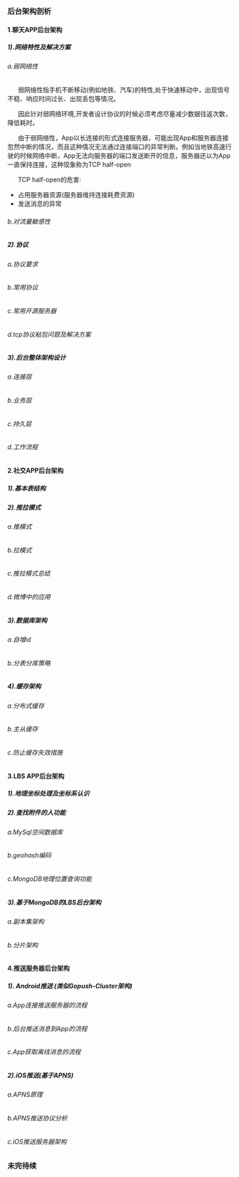 ### 后台架构剖析
#### 1.聊天APP后台架构
##### 1).网络特性及解决方案
###### a.弱网络性
&nbsp;&nbsp;&nbsp;&nbsp;&nbsp;&nbsp;弱网络性指手机不断移动(例如地铁、汽车)的特性,处于快速移动中，出现信号不稳、响应时间过长、出现丢包等情况。

&nbsp;&nbsp;&nbsp;&nbsp;&nbsp;&nbsp;因此针对弱网络环境,开发者设计协议的时候必须考虑尽量减少数据往返次数，降低耗时。

&nbsp;&nbsp;&nbsp;&nbsp;&nbsp;&nbsp;由于弱网络性，App以长连接的形式连接服务器，可能出现App和服务器连接忽然中断的情况，而且这种情况无法通过连接端口的异常判断。例如当地铁高速行驶的时候网络中断，App无法向服务器的端口发送断开的信息，服务器还以为App一直保持连接，这种现象称为TCP half-open

&nbsp;&nbsp;&nbsp;&nbsp;&nbsp;&nbsp;TCP half-open的危害:
- 占用服务器资源(服务器维持连接耗费资源)
- 发送消息的异常


###### b.对流量敏感性
##### 2).协议
###### a.协议要求
###### b.常用协议
###### c.常用开源服务器
###### d.tcp协议粘包问题及解决方案
##### 3).后台整体架构设计
###### a.连接层
###### b.业务层
###### c.持久层
###### d.工作流程
#### 2.社交APP后台架构
##### 1).基本表结构
##### 2).推拉模式
###### a.推模式
###### b.拉模式
###### c.推拉模式总结
###### d.微博中的应用
##### 3).数据库架构
###### a.自增id
###### b.分表分库策略
##### 4).缓存架构
###### a.分布式缓存
###### b.主从缓存
###### c.防止缓存失效措施
#### 3.LBS APP后台架构
##### 1).地理坐标处理及坐标系认识
##### 2).查找附件的人功能
###### a.MySql空间数据库
###### b.geohash编码
###### c.MongoDB地理位置查询功能
##### 3).基于MongoDB的LBS后台架构
###### a.副本集架构
###### b.分片架构
#### 4.推送服务器后台架构
##### 1).	Android推送 (类似Gopush-Cluster架构)
###### a.App连接推送服务器的流程
###### b.后台推送消息到App的流程
###### c.App获取离线消息的流程
##### 2).iOS推送(基于APNS)
###### a.APNS原理
###### b.APNS推送协议分析
###### c.iOS推送服务器架构

### 未完待续

